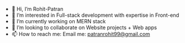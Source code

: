 - 👋 Hi, I’m Rohit-Patran
- 👀 I’m interested in Full-stack development with expertise in Front-end
- 🌱 I’m currently working on MERN stack
- 💞️ I’m looking to collaborate on Website projects + Web apps
- 📫 How to reach me: Email me: patranrohit99@gmail.com

<!---
Rohit-Patran/Rohit-Patran is a ✨ special ✨ repository because its `README.md` (this file) appears on your GitHub profile.
You can click the Preview link to take a look at your changes.
--->
